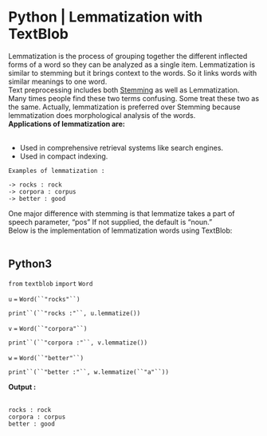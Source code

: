 ﻿# Python | Lemmatization with TextBlob 

Lemmatization is the process of grouping together the different inflected forms of a word so they can be analyzed as a single item. Lemmatization is similar to stemming but it brings context to the words. So it links words with similar meanings to one word.  
Text preprocessing includes both [Stemming](https://www.geeksforgeeks.org/introduction-to-stemming/) as well as Lemmatization. Many times people find these two terms confusing. Some treat these two as the same. Actually, lemmatization is preferred over Stemming because lemmatization does morphological analysis of the words.  
**Applications of lemmatization are:**   
 

*   Used in comprehensive retrieval systems like search engines.
*   Used in compact indexing.

```
Examples of lemmatization :

-> rocks : rock
-> corpora : corpus
-> better : good
```


One major difference with stemming is that lemmatize takes a part of speech parameter, “pos” If not supplied, the default is “noun.”  
Below is the implementation of lemmatization words using TextBlob:   
 

Python3
-------

`from` `textblob` `import` `Word`

`u` `=` `Word(``"rocks"``)`

`print``(``"rocks :"``, u.lemmatize())`

`v` `=` `Word(``"corpora"``)`

`print``(``"corpora :"``, v.lemmatize())`

`w` `=` `Word(``"better"``)`

`print``(``"better :"``, w.lemmatize(``"a"``))`

**Output :**   
 

```
rocks : rock
corpora : corpus
better : good
```

